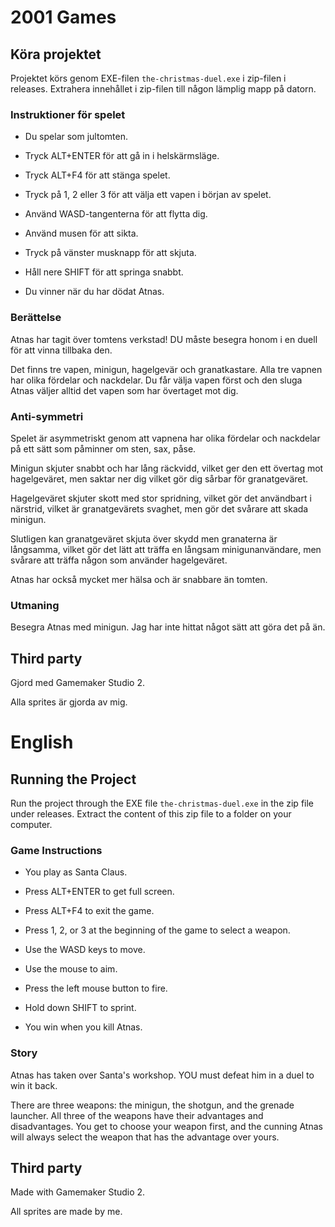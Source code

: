 # 2001 Games

## Köra projektet
Projektet körs genom EXE-filen `the-christmas-duel.exe` i zip-filen i releases.
Extrahera innehållet i zip-filen till någon lämplig mapp på datorn.

### Instruktioner för spelet
* Du spelar som jultomten.

* Tryck ALT+ENTER för att gå in i helskärmsläge.

* Tryck ALT+F4 för att stänga spelet.

* Tryck på 1, 2 eller 3 för att välja ett vapen i början av spelet.

* Använd WASD-tangenterna för att flytta dig.

* Använd musen för att sikta.

* Tryck på vänster musknapp för att skjuta.

* Håll nere SHIFT för att springa snabbt.

* Du vinner när du har dödat Atnas.

### Berättelse
Atnas har tagit över tomtens verkstad! DU måste besegra honom i en duell för att
vinna tillbaka den.

Det finns tre vapen, minigun, hagelgevär och granatkastare. Alla tre vapnen har
olika fördelar och nackdelar. Du får välja vapen först och den sluga Atnas
väljer alltid det vapen som har övertaget mot dig.

### Anti-symmetri
Spelet är asymmetriskt genom att vapnena har olika fördelar och nackdelar på
ett sätt som påminner om sten, sax, påse.

Minigun skjuter snabbt och har lång räckvidd, vilket ger den ett övertag mot
hagelgeväret, men saktar ner dig vilket gör dig sårbar för granatgeväret.

Hagelgeväret skjuter skott med stor spridning, vilket gör det användbart i
närstrid, vilket är granatgevärets svaghet, men gör det svårare att skada
minigun.

Slutligen kan granatgeväret skjuta över skydd men granaterna är långsamma,
vilket gör det lätt att träffa en långsam minigunanvändare, men svårare att
träffa någon som använder hagelgeväret.

Atnas har också mycket mer hälsa och är snabbare än tomten.

### Utmaning
Besegra Atnas med minigun. Jag har inte hittat något sätt att göra det på än.

## Third party
Gjord med Gamemaker Studio 2.

Alla sprites är gjorda av mig.

# English

## Running the Project
Run the project through the EXE file `the-christmas-duel.exe` in the zip file
under releases. Extract the content of this zip file to a folder on your
computer.

### Game Instructions
* You play as Santa Claus.

* Press ALT+ENTER to get full screen.

* Press ALT+F4 to exit the game.

* Press 1, 2, or 3 at the beginning of the game to select a weapon.

* Use the WASD keys to move.

* Use the mouse to aim.

* Press the left mouse button to fire.

* Hold down SHIFT to sprint.

* You win when you kill Atnas.

### Story
Atnas has taken over Santa's workshop. YOU must defeat him in a duel to win it
back.

There are three weapons: the minigun, the shotgun, and the grenade launcher.
All three of the weapons have their advantages and disadvantages. You get to
choose your weapon first, and the cunning Atnas will always select the weapon
that has the advantage over yours.

## Third party
Made with Gamemaker Studio 2.

All sprites are made by me.
